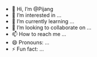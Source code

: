 - 👋 Hi, I’m @Pijang
- 👀 I’m interested in ...
- 🌱 I’m currently learning ...
- 💞️ I’m looking to collaborate on ...
- 📫 How to reach me ...
- 😄 Pronouns: ...
- ⚡ Fun fact: ...

<!---
Pijang/Pijang is a ✨ special ✨ repository because its `README.md` (this file) appears on your GitHub profile.
You can click the Preview link to take a look at your changes.
--->

